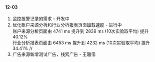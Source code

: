 #### 12-03
1. 监控报警记录的需求 - 开发中
2. 优化账户来源分析和行业分析报表页面加载速度 - 进行中  
账户来源分析页面由 4741 ms 提升到 2839 ms (10次实验取平均) 提升 40.12%  
行业分析报表页面由 6453 ms 提升到 4232 ms (10次实验取平均) 提升 34.41%
//
1. 广告来源新增测试广告，线索广告 - 王雅儒
